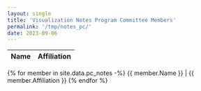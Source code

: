 ```yaml
---
layout: single
title: 'Visualization Notes Program Committee Members'
permalink: '/tmp/notes_pc/'
date: 2023-09-06
---
```


| Name               | Affiliation        |
|--------------------|--------------------|
{% for member in site.data.pc_notes -%}
{{ member.Name }} | {{ member.Affiliation }}
{% endfor %}